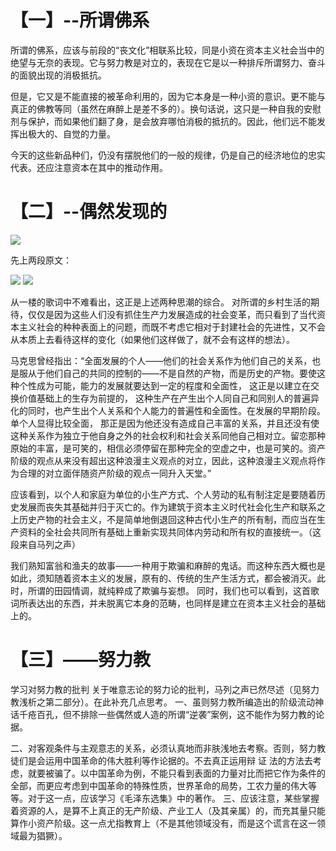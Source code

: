 # 【一】--所谓佛系

所谓的佛系，应该与前段的“丧文化”相联系比较，同是小资在资本主义社会当中的绝望与无奈的表现。它与努力教是对立的，表现在它是以一种排斥所谓努力、奋斗的面貌出现的消极抵抗。

但是，它又是不能直接的被革命利用的，因为它本身是一种小资的意识。更不能与真正的佛教等同（虽然在麻醉上是差不多的）。换句话说，这只是一种自我的安慰剂与保护，而如果他们翻了身，是会放弃哪怕消极的抵抗的。因此，他们远不能发挥出极大的、自觉的力量。

今天的这些新品种们，仍没有摆脱他们的一般的规律，仍是自己的经济地位的忠实代表。还应注意资本在其中的推动作用。

# 【二】--偶然发现的
![](https://imgsa.baidu.com/forum/w%3D580/sign=807bc1d3c68065387beaa41ba7dca115/bc32482bc65c1038402b8a5fbe119313b17e89bd.jpg)

先上两段原文：

![](http://imgsrc.baidu.com/forum/pic/item/167410234f4a20a4adb17b5a9c529822730ed060.jpg)
![](http://imgsrc.baidu.com/forum/pic/item/045f5b9659ee3d6db08cc0564f166d224e4ade4d.jpg)

从一楼的歌词中不难看出，这正是上述两种思潮的综合。
对所谓的乡村生活的期待，仅仅是因为这些人们没有抓住生产力发展造成的社会变革，而只看到了当代资本主义社会的种种表面上的问题，而既不考虑它相对于封建社会的先进性，又不会从本质上去看待这样的变化（如果他们这样做了，就不会有这样的想法）。

马克思曾经指出：“全面发展的个人——他们的社会关系作为他们自己的关系，也是服从于他们自己的共同的控制的——不是自然的产物，而是历史的产物。要使这种个性成为可能，能力的发展就要达到一定的程度和全面性， 这正是以建立在交换价值基础上的生存为前提的， 这种生产在产生出个人同自己和同别人的普遍异化的同时，也产生出个人关系和个人能力的普遍性和全面性。在发展的早期阶段。单个人显得比较全面， 那正是因为他还没有造成自己丰富的关系，并且还没有使这种关系作为独立于他自身之外的社会权利和社会关系同他自己相对立。留恋那种原始的丰富，是可笑的，相信必须停留在那种完全的空虚之中，也是可笑的。资产阶级的观点从来没有超出这种浪漫主义观点的对立，因此，这种浪漫主义观点将作为合理的对立面伴随资产阶级的观点一同升入天堂。”

应该看到，以个人和家庭为单位的小生产方式、个人劳动的私有制注定是要随着历史发展而丧失其基础并归于灭亡的。作为建筑于资本主义时代社会化生产和联系之上历史产物的社会主义，不是简单地倒退回这种古代小生产的所有制，而应当在生产资料的全社会共同所有基础上重新实现共同体内劳动和所有权的直接统一。（这段来自马列之声）

我们熟知富翁和渔夫的故事——一种用于欺骗和麻醉的鬼话。而这种东西大概也是如此，须知随着资本主义的发展，原有的、传统的生产生活方式，都会被消灭。此时，所谓的田园情调，就纯粹成了欺骗与妄想。
同时，我们也可以看到，这首歌词所表达出的东西，并未脱离它本身的范畴，也同样是建立在资本主义社会的基础上的。
# 【三】——努力教
学习对努力教的批判
关于唯意志论的努力论的批判，马列之声已然尽述（见努力教浅析之第二部分）。在此补充几点思考。
一、虽则努力教所编造出的阶级流动神话千疮百孔，但不排除一些偶然或人造的所谓“逆袭”案例，这不能作为努力教的论据。

二、对客观条件与主观意志的关系，必须认真地而非肤浅地去考察。否则，努力教徒们是会运用中国革命的伟大胜利等作论据的。不去真正运用辩 证 法的方法去考虑，就要被骗了。以中国革命为例，不能只看到表面的力量对比而把它作为条件的全部，而更应考虑到中国革命的特殊性质，世界革命的局势，工农力量的伟大等等。对于这一点，应该学习《毛泽东选集》中的著作。
三、应该注意，某些掌握着资源的人，是算不上真正的无产阶级、产业工人（及其亲属）的，而充其量只能算作小资产阶级。这一点尤指教育上（不是其他领域没有，而是这个谎言在这一领域最为猖獗）。

